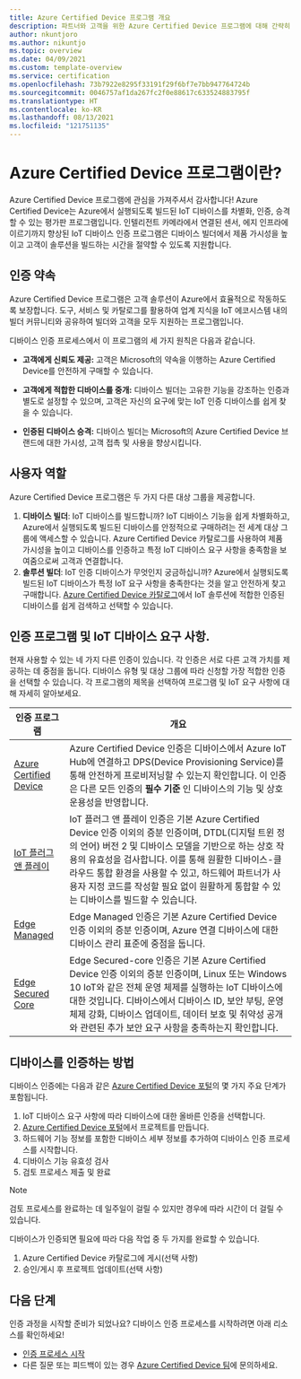 ```yaml
---
title: Azure Certified Device 프로그램 개요
description: 파트너와 고객을 위한 Azure Certified Device 프로그램에 대해 간략히 설명합니다. 이 리소스를 사용하여 디바이스 인증 프로세스를 시작합니다. IoT 디바이스 요구 사항에서 디바이스 게시에 이르기까지 디바이스를 인증하는 방법을 알아보세요.
author: nkuntjoro
ms.author: nikuntjo
ms.topic: overview
ms.date: 04/09/2021
ms.custom: template-overview
ms.service: certification
ms.openlocfilehash: 73b7922e8295f33191f29f6bf7e7bb947764724b
ms.sourcegitcommit: 0046757af1da267fc2f0e88617c633524883795f
ms.translationtype: HT
ms.contentlocale: ko-KR
ms.lasthandoff: 08/13/2021
ms.locfileid: "121751135"
---
```

# <a name="what-is-the-azure-certified-device-program"></a>Azure Certified Device 프로그램이란?

Azure Certified Device 프로그램에 관심을 가져주셔서 감사합니다! Azure Certified Device는 Azure에서 실행되도록 빌드된 IoT 디바이스를 차별화, 인증, 승격할 수 있는 평가판 프로그램입니다. 인텔리전트 카메라에서 연결된 센서, 에지 인프라에 이르기까지 향상된 IoT 디바이스 인증 프로그램은 디바이스 빌더에서 제품 가시성을 높이고 고객이 솔루션을 빌드하는 시간을 절약할 수 있도록 지원합니다.

## <a name="our-certification-promise"></a>인증 약속

Azure Certified Device 프로그램은 고객 솔루션이 Azure에서 효율적으로 작동하도록 보장합니다. 도구, 서비스 및 카탈로그를 활용하여 업계 지식을 IoT 에코시스템 내의 빌더 커뮤니티와 공유하여 빌더와 고객을 모두 지원하는 프로그램입니다.

디바이스 인증 프로세스에서 이 프로그램의 세 가지 원칙은 다음과 같습니다.

- **고객에게 신뢰도 제공:** 고객은 Microsoft의 약속을 이행하는 Azure Certified Device를 안전하게 구매할 수 있습니다.

- **고객에게 적합한 디바이스를 중개:** 디바이스 빌더는 고유한 기능을 강조하는 인증과 별도로 설정할 수 있으며, 고객은 자신의 요구에 맞는 IoT 인증 디바이스를 쉽게 찾을 수 있습니다.

- **인증된 디바이스 승격:** 디바이스 빌더는 Microsoft의 Azure Certified Device 브랜드에 대한 가시성, 고객 접촉 및 사용을 향상시킵니다.

## <a name="user-roles"></a>사용자 역할

Azure Certified Device 프로그램은 두 가지 다른 대상 그룹을 제공합니다.

1. **디바이스 빌더**: IoT 디바이스를 빌드합니까? IoT 디바이스 기능을 쉽게 차별화하고, Azure에서 실행되도록 빌드된 디바이스를 안정적으로 구매하려는 전 세계 대상 그룹에 액세스할 수 있습니다. Azure Certified Device 카탈로그를 사용하여 제품 가시성을 높이고 디바이스를 인증하고 특정 IoT 디바이스 요구 사항을 충족함을 보여줌으로써 고객과 연결합니다.
1.  **솔루션 빌더**: IoT 인증 디바이스가 무엇인지 궁금하십니까? Azure에서 실행되도록 빌드된 IoT 디바이스가 특정 IoT 요구 사항을 충족한다는 것을 알고 안전하게 찾고 구매합니다. [Azure Certified Device 카탈로그](https://devicecatalog.azure.com/)에서 IoT 솔루션에 적합한 인증된 디바이스를 쉽게 검색하고 선택할 수 있습니다.

## <a name="our-certification-programs-and-iot-device-requirements"></a>인증 프로그램 및 IoT 디바이스 요구 사항.

현재 사용할 수 있는 네 가지 다른 인증이 있습니다. 각 인증은 서로 다른 고객 가치를 제공하는 데 중점을 둡니다. 디바이스 유형 및 대상 그룹에 따라 신청할 가장 적합한 인증을 선택할 수 있습니다. 각 프로그램의 제목을 선택하여 프로그램 및 IoT 요구 사항에 대해 자세히 알아보세요.

| 인증 프로그램         |  개요                      |
------------------------------|-------------------------------------------------|
| [Azure Certified Device](program-requirements-azure-certified-device.md)          | Azure Certified Device 인증은 디바이스에서 Azure IoT Hub에 연결하고 DPS(Device Provisioning Service)를 통해 안전하게 프로비저닝할 수 있는지 확인합니다. 이 인증은 다른 모든 인증의 **필수 기준** 인 디바이스의 기능 및 상호 운용성을 반영합니다.          |
| [IoT 플러그 앤 플레이](program-requirements-pnp.md) | IoT 플러그 앤 플레이 인증은 기본 Azure Certified Device 인증 이외의 증분 인증이며, DTDL(디지털 트윈 정의 언어) 버전 2 및 디바이스 모델을 기반으로 하는 상호 작용의 유효성을 검사합니다. 이를 통해 원활한 디바이스-클라우드 통합 환경을 사용할 수 있고, 하드웨어 파트너가 사용자 지정 코드를 작성할 필요 없이 원활하게 통합할 수 있는 디바이스를 빌드할 수 있습니다.  |
| [Edge Managed](program-requirements-edge-managed.md) | Edge Managed 인증은 기본 Azure Certified Device 인증 이외의 증분 인증이며, Azure 연결 디바이스에 대한 디바이스 관리 표준에 중점을 둡니다.  |
| [Edge Secured Core](program-requirements-edge-secured-core.md)                             | Edge Secured-core 인증은 기본 Azure Certified Device 인증 이외의 증분 인증이며, Linux 또는 Windows 10 IoT와 같은 전체 운영 체제를 실행하는 IoT 디바이스에 대한 것입니다. 디바이스에서 디바이스 ID, 보안 부팅, 운영 체제 강화, 디바이스 업데이트, 데이터 보호 및 취약성 공개와 관련된 추가 보안 요구 사항을 충족하는지 확인합니다. |

## <a name="how-to-certify-your-device"></a>디바이스를 인증하는 방법

디바이스 인증에는 다음과 같은 [Azure Certified Device 포털](https://certify.azure.com)의 몇 가지 주요 단계가 포함됩니다.

1. IoT 디바이스 요구 사항에 따라 디바이스에 대한 올바른 인증을 선택합니다.
1. [Azure Certified Device 포털](https://certify.azure.com)에서 프로젝트를 만듭니다.
1. 하드웨어 기능 정보를 포함한 디바이스 세부 정보를 추가하여 디바이스 인증 프로세스를 시작합니다.
1. 디바이스 기능 유효성 검사
1. 검토 프로세스 제출 및 완료

> [!Note]
> 검토 프로세스를 완료하는 데 일주일이 걸릴 수 있지만 경우에 따라 시간이 더 걸릴 수 있습니다.

디바이스가 인증되면 필요에 따라 다음 작업 중 두 가지를 완료할 수 있습니다. 

1. Azure Certified Device 카탈로그에 게시(선택 사항)
1. 승인/게시 후 프로젝트 업데이트(선택 사항)

## <a name="next-steps"></a>다음 단계

인증 과정을 시작할 준비가 되었나요? 디바이스 인증 프로세스를 시작하려면 아래 리소스를 확인하세요!

- [인증 프로세스 시작](tutorial-00-selecting-your-certification.md)
- 다른 질문 또는 피드백이 있는 경우 [Azure Certified Device 팀](mailto:iotcert@microsoft.com)에 문의하세요.
